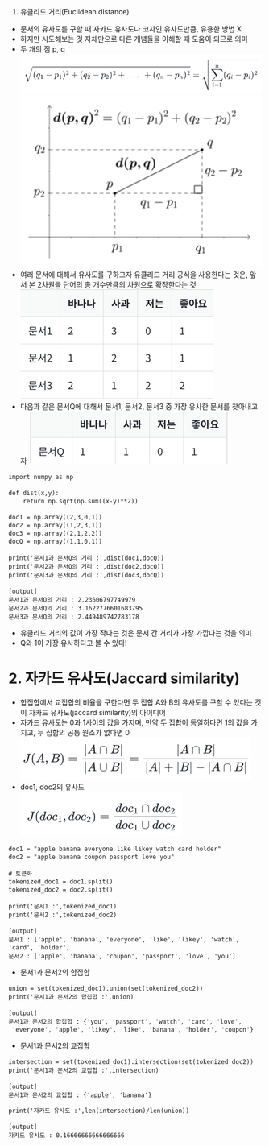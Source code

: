1. 유클리드 거리(Euclidean distance)
- 문서의 유사도를 구할 때 자카드 유사도나 코사인 유사도만큼, 유용한 방법 X
- 하지만 시도해보는 것 자체만으로 다른 개념들을 이해할 때 도움이 되므로 의미
- 두 개의 점 p, q
![img.png](img.png)
![img_2.png](img_2.png)
- 여러 문서에 대해서 유사도를 구하고자 유클리드 거리 공식을 사용한다는 것은, 앞서 본 2차원을 단어의 총 개수만큼의 차원으로 확장한다는 것
![img_3.png](img_3.png)
- 다음과 같은 문서Q에 대해서 문서1, 문서2, 문서3 중 가장 유사한 문서를 찾아내고자
![img_4.png](img_4.png)
```
import numpy as np

def dist(x,y):   
    return np.sqrt(np.sum((x-y)**2))

doc1 = np.array((2,3,0,1))
doc2 = np.array((1,2,3,1))
doc3 = np.array((2,1,2,2))
docQ = np.array((1,1,0,1))

print('문서1과 문서Q의 거리 :',dist(doc1,docQ))
print('문서2과 문서Q의 거리 :',dist(doc2,docQ))
print('문서3과 문서Q의 거리 :',dist(doc3,docQ))

[output]
문서1과 문서Q의 거리 : 2.23606797749979
문서2과 문서Q의 거리 : 3.1622776601683795
문서3과 문서Q의 거리 : 2.449489742783178
```
- 유클리드 거리의 값이 가장 작다는 것은 문서 간 거리가 가장 가깝다는 것을 의미
- Q와 1이 가장 유사하다고 볼 수 있다!
# 2. 자카드 유사도(Jaccard similarity)
- 합집합에서 교집합의 비율을 구한다면 두 집합 A와 B의 유사도를 구할 수 있다는 것이 자카드 유사도(jaccard similarity)의 아이디어
- 자카드 유사도는 0과 1사이의 값을 가지며, 만약 두 집합이 동일하다면 1의 값을 가지고, 두 집합의 공통 원소가 없다면 0
![img_1.png](img_5.png)
- doc1, doc2의 유사도  
![img_6.png](img_6.png)
```
doc1 = "apple banana everyone like likey watch card holder"
doc2 = "apple banana coupon passport love you"

# 토큰화
tokenized_doc1 = doc1.split()
tokenized_doc2 = doc2.split()

print('문서1 :',tokenized_doc1)
print('문서2 :',tokenized_doc2)

[output]
문서1 : ['apple', 'banana', 'everyone', 'like', 'likey', 'watch', 'card', 'holder']
문서2 : ['apple', 'banana', 'coupon', 'passport', 'love', 'you']
```
- 문서1과 문서2의 합집합
```
union = set(tokenized_doc1).union(set(tokenized_doc2))
print('문서1과 문서2의 합집합 :',union)

[output]
문서1과 문서2의 합집합 : {'you', 'passport', 'watch', 'card', 'love',
 'everyone', 'apple', 'likey', 'like', 'banana', 'holder', 'coupon'}
```
- 문서1과 문서2의 교집합
```
intersection = set(tokenized_doc1).intersection(set(tokenized_doc2))
print('문서1과 문서2의 교집합 :',intersection)

[output]
문서1과 문서2의 교집합 : {'apple', 'banana'}
```
```
print('자카드 유사도 :',len(intersection)/len(union))

[output]
자카드 유사도 : 0.16666666666666666
```